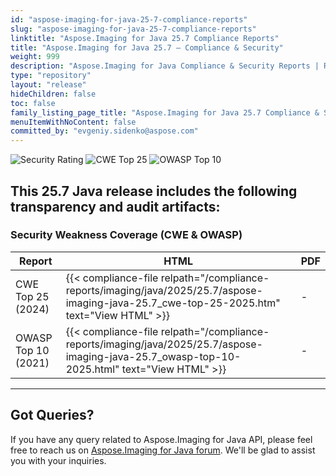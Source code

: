 ```yaml
---
id: "aspose-imaging-for-java-25-7-compliance-reports"
slug: "aspose-imaging-for-java-25-7-compliance-reports"
linktitle: "Aspose.Imaging for Java 25.7 Compliance Reports"
title: "Aspose.Imaging for Java 25.7 – Compliance & Security"
weight: 999
description: "Aspose.Imaging for Java Compliance & Security Reports | Release 25.7"
type: "repository"
layout: "release"
hideChildren: false
toc: false
family_listing_page_title: "Aspose.Imaging for Java 25.7 Compliance & Security Reports"
menuItemWithNoContent: false
committed_by: "evgeniy.sidenko@aspose.com"
---
```


![Security Rating](https://img.shields.io/badge/Security%20Rating-A-brightgreen?style=flat-square&logo=verizon)
![CWE Top 25](https://img.shields.io/badge/CWE%20Top%2025-2024-blue?style=flat-square&logo=checkmarx)
![OWASP Top 10](https://img.shields.io/badge/OWASP%20Top%2010-2021-blue?style=flat-square&logo=openaccess)


## This 25.7 Java release includes the following transparency and audit artifacts:





### Security Weakness Coverage (CWE & OWASP)

| Report | HTML | PDF |
|--------|------|-----|
| CWE Top 25 (2024) | {{< compliance-file relpath="/compliance-reports/imaging/java/2025/25.7/aspose-imaging-java-25.7_cwe-top-25-2025.htm" text="View HTML" >}} | - |
| OWASP Top 10 (2021) | {{< compliance-file relpath="/compliance-reports/imaging/java/2025/25.7/aspose-imaging-java-25.7_owasp-top-10-2025.html" text="View HTML" >}} | - |



---

## Got Queries?

If you have any query related to Aspose.Imaging for Java API, please feel free to reach us on [Aspose.Imaging for Java forum](https://forum.aspose.com/c/imaging/). We'll be glad to assist you with your inquiries.

